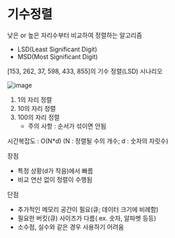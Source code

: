 # 기수정렬

낮은 or 높은 자리수부터 비교하여 정렬하는 알고리즘

- LSD(Least Significant Digit)
- MSD(Most Significant Digit)

[153, 262, 37, 598, 433, 855]의 기수 정렬(LSD) 시나리오

![image](https://github.com/Lee-Areum/CodingAndCSstudy/assets/98503537/c1aa92a7-2ac2-44f5-9366-8f0e91529653)


1. 1의 자리 정렬
2. 10의 자리 정렬
3. 100의 자리 정렬
    - 주의 사항 : 순서가 섞이면 안됨

시간복잡도 : O(N*d) (N : 정렬될 수의 개수; d : 숫자의 자릿수)

장점 

- 특정 상황(d가 작음)에서 빠름
- 비교 연산 없이 정렬이 수행됨

단점

- 추가적인 메모리 공간이 필요(큐; 데이터 크기에 비례함)
- 필요한 버킷(큐) 사이즈가 다름( ex. 숫자, 알파벳 등등)
- 소수점, 실수와 같은 경우 사용하기 어려움
